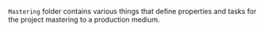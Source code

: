 `Mastering` folder contains various things that define properties and tasks for the project mastering to a production medium.
